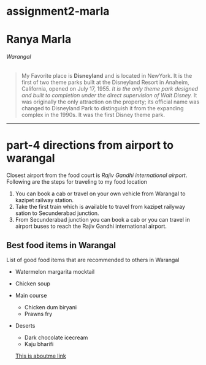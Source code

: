# assignment2-marla
# Ranya Marla
###### Warangal
> My Favorite place is **Disneyland** and is located in NewYork. It is the first of two theme parks built at the Disneyland Resort in Anaheim, California, opened on July 17, 1955. *It is the only theme park designed and built to completion under the direct supervision of Walt Disney.* It was originally the only attraction on the property; its official name was changed to Disneyland Park to distinguish it from the expanding complex in the 1990s. It was the first Disney theme park.

***

# part-4 directions from airport to warangal

Closest airport from the food court is *Rajiv Gandhi international airport*.<br>
Following are the steps for traveling to my food location

1. You can book a cab or travel on your own vehicle from Warangal to kazipet railway station.
2. Take the first train which is available to travel from kazipet railyway sation to Secunderabad junction.
3. From Secunderabad junction you can book a cab or you can travel in airport buses to reach the Rajiv Gandhi international airport.

## Best food items in Warangal
List of good food items that are recommended to others in Warangal
- Watermelon margarita mocktail
- Chicken soup
- Main course
    - Chicken dum biryani
    - Prawns fry
- Deserts
    - Dark chocolate icecream
    - Kaju bharifi

    [This is aboutme link](https://github.com/RanyaReddy/assignment2-marla/blob/main/AboutMe.md)